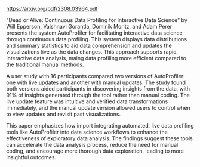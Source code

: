 https://arxiv.org/pdf/2308.03964.pdf

"Dead or Alive: Continuous Data Profiling for Interactive Data Science" by Will Epperson, Vaishnavi Gorantla, Dominik Moritz, and Adam Perer presents the system AutoProfiler for facilitating interactive data science through continuous data profiling. This system displays data distributions and summary statistics to aid data comprehension and updates the visualizations live as the data changes. This approach supports rapid, interactive data analysis, maing data profiling more efficient compared to the traditional manual methods.

A user study with 16 participants compared two versions of AutoProfiler: one with live updates and another with manual updates. The study found both versions aided participants in discovering insights from the data, with 91% of insights generated through the tool rather than manual coding. The live update feature was intuitive and  verified data transformations immediately, and the manual update version allowed users to control when to view updates and revisit past visualizations.

This paper emphasizes how import integrating automated, live data profiling tools like AutoProfiler into data science workflows to enhance the effectiveness of exploratory data analysis. The findings suggest these tools can accelerate the data analysis process, reduce the need for manual coding, and encourage more thorough data exploration, leading to more insightful outcomes.